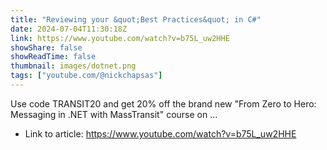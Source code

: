 ```yaml
---
title: "Reviewing your &quot;Best Practices&quot; in C#"
date: 2024-07-04T11:30:18Z
link: https://www.youtube.com/watch?v=b75L_uw2HHE
showShare: false
showReadTime: false
thumbnail: images/dotnet.png
tags: ["youtube.com/@nickchapsas"]
---
```

Use code TRANSIT20 and get 20% off the brand new "From Zero to Hero: Messaging in .NET with MassTransit" course on ...

- Link to article: https://www.youtube.com/watch?v=b75L_uw2HHE